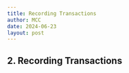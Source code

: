 ```yaml
---
title: Recording Transactions
author: MCC
date: 2024-06-23
layout: post
---
```


## 2. Recording Transactions



